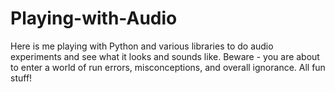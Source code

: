 # Playing-with-Audio

Here is me playing with Python and various libraries to do audio experiments and see what it looks and sounds like. Beware - you are about to enter a world of run errors, misconceptions, and overall ignorance. All fun stuff!
